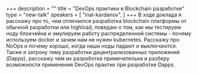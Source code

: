 +++
description = ""
title = "DevOps практики в Blockchain разработке"
type = "new-talk"
speakers = [
        "inal-kardanov",
]
+++
В ходе доклада я расскажу про то, чем отличается разработка blockchain платформы от обычной разработки или highload, поведаю о том, как мы тестируем ноду блокчейна и эмулируем работу распределенной системы - почему используем docker и зачем нам не нужен kubernetes. Расскажу про NoOps и почему хорошо, когда наши ноды падают и выключаются. Также я затрону тему разработки децентрализованных приложений (Dapps), расскажу чем их разработка примечательна и разберу возможности применения DevOps практик при разработке Dapps.